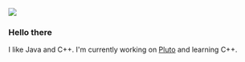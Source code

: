 ![](https://komarev.com/ghpvc/?username=jaydevelopsshit)
### Hello there

I like Java and C++. I'm currently working on [Pluto](https://github.com/jaydevelopsshit/Pluto) and learning C++.
